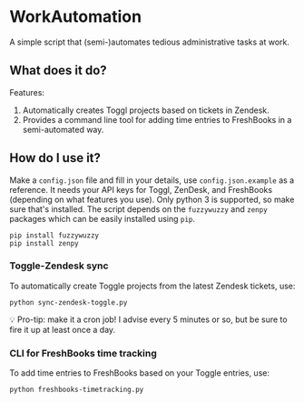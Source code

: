 # WorkAutomation

A simple script that (semi-)automates tedious administrative tasks at work.

## What does it do?

Features:
1. Automatically creates Toggl projects based on tickets in Zendesk.
2. Provides a command line tool for adding time entries to FreshBooks in a semi-automated way.

## How do I use it?

Make a `config.json` file and fill in your details, use `config.json.example` as a reference. It needs your API keys for Toggl, ZenDesk, and FreshBooks (depending on what features you use). Only python 3 is supported, so make sure that's installed. The script depends on the `fuzzywuzzy` and `zenpy` packages which can be easily installed using `pip`. 

```
pip install fuzzywuzzy
pip install zenpy
```

### Toggle-Zendesk sync
To automatically create Toggle projects from the latest Zendesk tickets, use:

```
python sync-zendesk-toggle.py
```

💡 Pro-tip: make it a cron job! I advise every 5 minutes or so, but be sure to fire it up at least once a day.

### CLI for FreshBooks time tracking

To add time entries to FreshBooks based on your Toggle entries, use:

```
python freshbooks-timetracking.py
```
